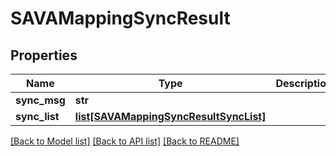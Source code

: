 # SAVAMappingSyncResult

## Properties
Name | Type | Description | Notes
------------ | ------------- | ------------- | -------------
**sync_msg** | **str** |  | [optional] 
**sync_list** | [**list[SAVAMappingSyncResultSyncList]**](SAVAMappingSyncResultSyncList.md) |  | [optional] 

[[Back to Model list]](../README.md#documentation-for-models) [[Back to API list]](../README.md#documentation-for-api-endpoints) [[Back to README]](../README.md)


